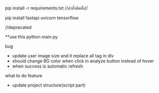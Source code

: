 pip install -r requirements.txt   //คำสั่งติดตั้ง//

pip install fastapi uvicorn tensorflow

//deprecated
<!-- uvicorn main:app --reload // run main // cd เข้า backend ก่อน -->

**use this
python main.py

bug
 - update user image size and it replace all tag in div
 - should change BG color when click in analyze button instead of hover
 - when success is automatic refresh

what to do feature
  - update project structure(script part)